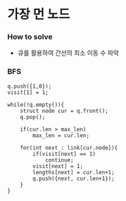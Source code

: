 # 가장 먼 노드
### How to solve
- 큐를 활용하여 간선의 최소 이동 수 파악

### BFS
    q.push({1,0});
    visit[1] = 1;
    
    while(!q.empty()){
        struct node cur = q.front();
        q.pop();
        
        if(cur.len > max_len)
            max_len = cur.len;
        
        for(int next : link[cur.node]){
            if(visit[next] == 1)
                continue;
            visit[next] = 1;
            lengths[next] = cur.len+1;
            q.push({next, cur.len+1});
        }
    }
